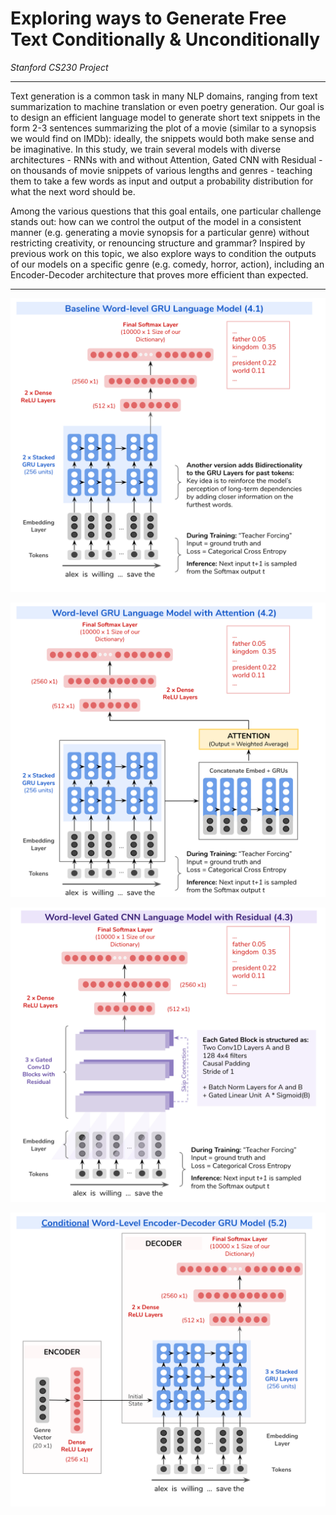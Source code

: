 # Exploring ways to Generate Free Text Conditionally & Unconditionally

*Stanford CS230 Project*  

----

Text generation is a common task in many NLP domains, ranging from text summarization to machine translation or even poetry generation. Our goal is to design an efficient language model to generate short text snippets in the form 2-3 sentences summarizing the plot of a movie (similar to a synopsis we would find on IMDb): ideally, the snippets would both make sense and be imaginative.  In this study, we train several models with diverse architectures - RNNs with and without Attention, Gated CNN with Residual - on thousands of movie snippets of various lengths and genres - teaching them to take a few words as input and output a probability distribution for what the next word should be. 

Among the various questions that this goal entails, one particular challenge stands out: how can we control the output of the model in a consistent manner (e.g. generating a movie synopsis for a particular genre) without restricting creativity, or renouncing structure and grammar? Inspired by previous work on this topic, we also explore ways to condition the outputs of our models on a specific genre (e.g. comedy, horror, action), including an Encoder-Decoder architecture that proves more efficient than expected.

----

![alt text](https://github.com/cecileloge/Free-Text-Generation/blob/main/Models/BaselineRNN.png?raw=true)

![alt text](https://github.com/cecileloge/Free-Text-Generation/blob/main/Models/Attention.png?raw=true)

![alt text](https://github.com/cecileloge/Free-Text-Generation/blob/main/Models/GatedCNN.png?raw=true)

![alt text](https://github.com/cecileloge/Free-Text-Generation/blob/main/Models/Encoder.png?raw=true)

